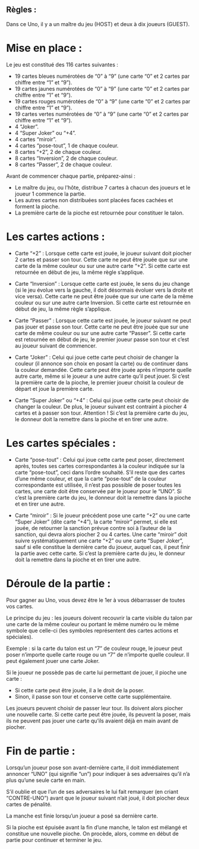 ## Règles :

Dans ce Uno, il y a un maître du jeu (HOST) et deux à dix joueurs (GUEST).

# Mise en place :

Le jeu est constitué des 116 cartes suivantes : 
- 19 cartes bleues numérotées de “0” à “9” (une carte “0” et 2 cartes par chiffre entre “1” et “9”).
- 19 cartes jaunes numérotées de “0” à “9” (une carte “0” et 2 cartes par chiffre entre “1” et “9”).
- 19 cartes rouges numérotées de “0” à “9” (une carte “0” et 2 cartes par chiffre entre “1” et “9”).
- 19 cartes vertes numérotées de “0” à “9” (une carte “0” et 2 cartes par chiffre entre “1” et “9”).
- 4 “Joker”.
- 4 “Super Joker” ou “+4”.
- 4 cartes “miroir”.
- 4 cartes “pose-tout”, 1 de chaque couleur.
- 8 cartes “+2”, 2 de chaque couleur.
- 8 cartes “Inversion”, 2 de chaque couleur.
- 8 cartes “Passer”, 2 de chaque couleur.

Avant de commencer chaque partie, préparez-ainsi :
- Le maître du jeu, ou l'hôte, distribue 7 cartes à chacun des joueurs et le joueur 1 commence la partie. 
- Les autres cartes non distribuées sont placées faces cachées et forment la pioche.
- La première carte de la pioche est retournée pour constituer le talon.

# Les cartes actions :

- Carte “+2” : Lorsque cette carte est jouée, le joueur suivant doit piocher 2 cartes et passer son tour. Cette carte ne peut être jouée que sur une carte de la même couleur ou sur une autre carte “+2”. Si cette carte est retournée en début de jeu, la même règle s’applique.

- Carte “Inversion” : Lorsque cette carte est jouée, le sens du jeu change (si le jeu évolue vers la gauche, il doit désormais évoluer vers la droite et vice versa). Cette carte ne peut être jouée que sur une carte de la même couleur ou sur une autre carte Inversion. Si cette carte est retournée en début de jeu, la même règle s’applique.

- Carte “Passer” : Lorsque cette carte est jouée, le joueur suivant ne peut pas jouer et passe son tour. Cette carte ne peut être jouée que sur une carte de même couleur ou sur une autre carte “Passer”. Si cette carte est retournée en début de jeu, le premier joueur passe son tour et c’est au joueur suivant de commencer.

- Carte “Joker” : Celui qui joue cette carte peut choisir de changer la couleur (il annonce son choix en posant la carte) ou de continuer dans la couleur demandée. Cette carte peut être jouée après n’importe quelle autre carte, même si le joueur a une autre carte qu’il peut jouer. Si c’est la première carte de la pioche, le premier joueur choisit la couleur de départ et joue la première carte.

- Carte “Super Joker” ou “+4” : Celui qui joue cette carte peut choisir de changer la couleur. De plus, le joueur suivant est contraint à piocher 4 cartes et à passer son tour. Attention ! Si c’est la première carte du jeu, le donneur doit la remettre dans la pioche et en tirer une autre.

# Les cartes spéciales :

- Carte “pose-tout” : Celui qui joue cette carte peut poser, directement après, toutes ses cartes correspondantes à la couleur indiquée sur la carte “pose-tout”, ceci dans l’ordre souhaité. S’il reste que des cartes d’une même couleur, et que la carte “pose-tout” de la couleur correspondante est utilisée, il n’est pas possible de poser toutes les cartes, une carte doit être conservée par le joueur pour le “UNO”. Si c’est la première carte du jeu, le donneur doit la remettre dans la pioche et en tirer une autre.

- Carte “miroir” : Si le joueur précédent pose une carte “+2” ou une carte “Super Joker” (dite carte “+4”), la carte “miroir” permet, si elle est jouée, de retourner la sanction prévue contre soi à l’auteur de la sanction, qui devra alors piocher 2 ou 4 cartes. Une carte “miroir” doit suivre systématiquement une carte “+2” ou une carte “Super Joker”, sauf si elle constitue la dernière carte du joueur, auquel cas, il peut finir la partie avec cette carte. Si c’est la première carte du jeu, le donneur doit la remettre dans la pioche et en tirer une autre.

# Déroule de la partie :

Pour gagner au Uno, vous devez être le 1er à vous débarrasser de toutes vos cartes.

Le principe du jeu : les joueurs doivent recouvrir la carte visible du talon par une carte de la même couleur ou portant le même numéro ou le même symbole que celle-ci (les symboles représentent des cartes actions et spéciales).

Exemple : si la carte du talon est un “7” de couleur rouge, le joueur peut poser n’importe quelle carte rouge ou un “7” de n’importe quelle couleur. Il peut également jouer une carte Joker.

Si le joueur ne possède pas de carte lui permettant de jouer, il pioche une carte :
- Si cette carte peut être jouée, il a le droit de la poser. 
- Sinon, il passe son tour et conserve cette carte supplémentaire.

Les joueurs peuvent choisir de passer leur tour. Ils doivent alors piocher une nouvelle carte. Si cette carte peut être jouée, ils peuvent la poser, mais ils ne peuvent pas jouer une carte qu’ils avaient déjà en main avant de piocher.

# Fin de partie :

Lorsqu’un joueur pose son avant-dernière carte, il doit immédiatement annoncer “UNO” (qui signifie “un”) pour indiquer à ses adversaires qu’il n’a plus qu’une seule carte en main.

S’il oublie et que l’un de ses adversaires le lui fait remarquer (en criant “CONTRE-UNO”) avant que le joueur suivant n’ait joué, il doit piocher deux cartes de pénalité.

La manche est finie lorsqu’un joueur a posé sa dernière carte.

Si la pioche est épuisée avant la fin d’une manche, le talon est mélangé et constitue une nouvelle pioche. On procède, alors, comme en début de partie pour continuer et terminer le jeu.